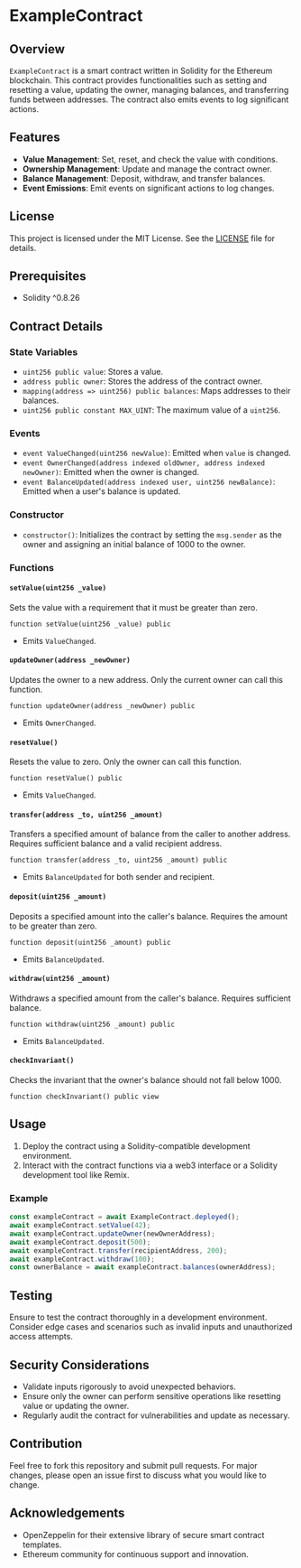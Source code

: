 # ExampleContract

## Overview
`ExampleContract` is a smart contract written in Solidity for the Ethereum blockchain. This contract provides functionalities such as setting and resetting a value, updating the owner, managing balances, and transferring funds between addresses. The contract also emits events to log significant actions.

## Features
- **Value Management**: Set, reset, and check the value with conditions.
- **Ownership Management**: Update and manage the contract owner.
- **Balance Management**: Deposit, withdraw, and transfer balances.
- **Event Emissions**: Emit events on significant actions to log changes.

## License
This project is licensed under the MIT License. See the [LICENSE](LICENSE) file for details.

## Prerequisites
- Solidity ^0.8.26

## Contract Details

### State Variables
- `uint256 public value`: Stores a value.
- `address public owner`: Stores the address of the contract owner.
- `mapping(address => uint256) public balances`: Maps addresses to their balances.
- `uint256 public constant MAX_UINT`: The maximum value of a `uint256`.

### Events
- `event ValueChanged(uint256 newValue)`: Emitted when `value` is changed.
- `event OwnerChanged(address indexed oldOwner, address indexed newOwner)`: Emitted when the owner is changed.
- `event BalanceUpdated(address indexed user, uint256 newBalance)`: Emitted when a user's balance is updated.

### Constructor
- `constructor()`: Initializes the contract by setting the `msg.sender` as the owner and assigning an initial balance of 1000 to the owner.

### Functions

#### `setValue(uint256 _value)`
Sets the value with a requirement that it must be greater than zero.
```solidity
function setValue(uint256 _value) public
```
- Emits `ValueChanged`.

#### `updateOwner(address _newOwner)`
Updates the owner to a new address. Only the current owner can call this function.
```solidity
function updateOwner(address _newOwner) public
```
- Emits `OwnerChanged`.

#### `resetValue()`
Resets the value to zero. Only the owner can call this function.
```solidity
function resetValue() public
```
- Emits `ValueChanged`.

#### `transfer(address _to, uint256 _amount)`
Transfers a specified amount of balance from the caller to another address. Requires sufficient balance and a valid recipient address.
```solidity
function transfer(address _to, uint256 _amount) public
```
- Emits `BalanceUpdated` for both sender and recipient.

#### `deposit(uint256 _amount)`
Deposits a specified amount into the caller's balance. Requires the amount to be greater than zero.
```solidity
function deposit(uint256 _amount) public
```
- Emits `BalanceUpdated`.

#### `withdraw(uint256 _amount)`
Withdraws a specified amount from the caller's balance. Requires sufficient balance.
```solidity
function withdraw(uint256 _amount) public
```
- Emits `BalanceUpdated`.

#### `checkInvariant()`
Checks the invariant that the owner's balance should not fall below 1000.
```solidity
function checkInvariant() public view
```

## Usage
1. Deploy the contract using a Solidity-compatible development environment.
2. Interact with the contract functions via a web3 interface or a Solidity development tool like Remix.

### Example
```javascript
const exampleContract = await ExampleContract.deployed();
await exampleContract.setValue(42);
await exampleContract.updateOwner(newOwnerAddress);
await exampleContract.deposit(500);
await exampleContract.transfer(recipientAddress, 200);
await exampleContract.withdraw(100);
const ownerBalance = await exampleContract.balances(ownerAddress);
```

## Testing
Ensure to test the contract thoroughly in a development environment. Consider edge cases and scenarios such as invalid inputs and unauthorized access attempts.

## Security Considerations
- Validate inputs rigorously to avoid unexpected behaviors.
- Ensure only the owner can perform sensitive operations like resetting value or updating the owner.
- Regularly audit the contract for vulnerabilities and update as necessary.

## Contribution
Feel free to fork this repository and submit pull requests. For major changes, please open an issue first to discuss what you would like to change.

## Acknowledgements
- OpenZeppelin for their extensive library of secure smart contract templates.
- Ethereum community for continuous support and innovation.
